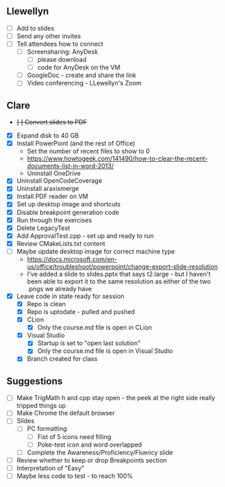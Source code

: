 ## Llewellyn

* [ ] Add to slides
* [ ] Send any other invites
* [ ] Tell attendees how to connect
    * [ ] Screensharing: AnyDesk
        * [ ] please download
        * [ ] code for AnyDesk on the VM
    * [ ] GoogleDoc - create and share the link
    * [ ] Video conferencing - LLewellyn's Zoom

## Clare

* ~~[ ] Convert slides to PDF~~
* [x] Expand disk to 40 GB
* [x] Install PowerPoint (and the rest of Office)
    * Set the number of recent files to show to 0
    * https://www.howtogeek.com/141490/how-to-clear-the-recent-documents-list-in-word-2013/
    * Uninstall OneDrive
* [x] Uninstall OpenCodeCoverage
* [x] Uninstall araxismerge
* [x] Install PDF reader on VM
* [x] Set up desktop image and shortcuts
* [x] Disable breakpoint generation code
* [x] Run through the exercises
* [x] Delete LegacyTest
* [x] Add ApprovalTest.cpp - set up and ready to run
* [x] Review CMakeLists.txt content
* [ ] Maybe update desktop image for correct machine type
    * https://docs.microsoft.com/en-us/office/troubleshoot/powerpoint/change-export-slide-resolution
    * I've added a slide to slides.pptx that says t2.large - but I haven't been able to export it to the same resolution as either of the two .pngs we already have
* [x] Leave code in state ready for session
    * [x] Repo is clean
    * [x] Repo is uptodate - pulled and pushed
    * [x] CLion
        * [x] Only the course.md file is open in CLion
    * [x] Visual Studio
        * [x] Startup is set to "open last solution"
        * [x] Only the course.md file is open in Visual Studio
    * [x] Branch created for class

## Suggestions

* [ ] Make TrigMath h and cpp stay open - the peek at the right side really tripped things up
* [ ] Make Chrome the default browser
* [ ] Slides
  * [ ] PC formatting
    * [ ] Fist of 5 icons need filling
    * [ ] Poke-test icon and word overlapped
  * [ ] Complete the Awareness/Proficiency/Fluency slide
* [ ] Review whether to keep or drop Breakpoints section
* [ ] Interpretation of "Easy"
* [ ] Maybe less code to test - to reach 100%
